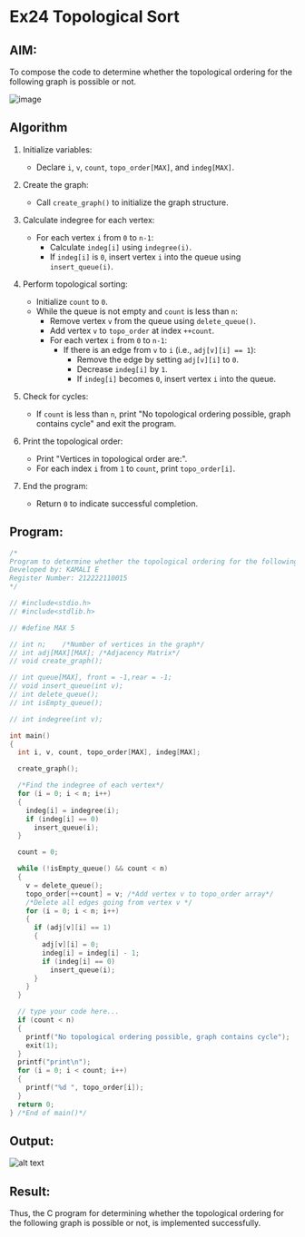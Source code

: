 # Ex24 Topological Sort

## AIM:
To compose the code to determine whether the topological ordering for the following graph is possible or not.

![image](https://github.com/user-attachments/assets/c74a7111-9b59-475c-aad4-9baf23d50ec0)


## Algorithm
1. Initialize variables: 
   - Declare `i`, `v`, `count`, `topo_order[MAX]`, and `indeg[MAX]`.<br>
   
2. Create the graph: 
   - Call `create_graph()` to initialize the graph structure.<br>
   
3. Calculate indegree for each vertex: 
   - For each vertex `i` from `0` to `n-1`:<br>
     - Calculate `indeg[i]` using `indegree(i)`.<br>
     - If `indeg[i]` is `0`, insert vertex `i` into the queue using `insert_queue(i)`.<br>
   
4. Perform topological sorting: 
   - Initialize `count` to `0`.<br>
   - While the queue is not empty and `count` is less than `n`:<br>
     - Remove vertex `v` from the queue using `delete_queue()`.<br>
     - Add vertex `v` to `topo_order` at index `++count`.<br>
     - For each vertex `i` from `0` to `n-1`:<br>
       - If there is an edge from `v` to `i` (i.e., `adj[v][i] == 1`):<br>
         - Remove the edge by setting `adj[v][i]` to `0`.<br>
         - Decrease `indeg[i]` by `1`.<br>
         - If `indeg[i]` becomes `0`, insert vertex `i` into the queue.<br>
   
5. Check for cycles: 
   - If `count` is less than `n`, print "No topological ordering possible, graph contains cycle" and exit the program.<br>
   
6. Print the topological order: 
   - Print "Vertices in topological order are:".<br>
   - For each index `i` from `1` to `count`, print `topo_order[i]`.<br>
   
7. End the program: 
   - Return `0` to indicate successful completion.<br>    

## Program:
```c
/*
Program to determine whether the topological ordering for the following graph is possible or not
Developed by: KAMALI E
Register Number: 212222110015 
*/

// #include<stdio.h>
// #include<stdlib.h>

// #define MAX 5

// int n;    /*Number of vertices in the graph*/
// int adj[MAX][MAX]; /*Adjacency Matrix*/
// void create_graph();

// int queue[MAX], front = -1,rear = -1;
// void insert_queue(int v);
// int delete_queue();
// int isEmpty_queue();

// int indegree(int v);

int main()
{
  int i, v, count, topo_order[MAX], indeg[MAX];

  create_graph();

  /*Find the indegree of each vertex*/
  for (i = 0; i < n; i++)
  {
    indeg[i] = indegree(i);
    if (indeg[i] == 0)
      insert_queue(i);
  }

  count = 0;

  while (!isEmpty_queue() && count < n)
  {
    v = delete_queue();
    topo_order[++count] = v; /*Add vertex v to topo_order array*/
    /*Delete all edges going from vertex v */
    for (i = 0; i < n; i++)
    {
      if (adj[v][i] == 1)
      {
        adj[v][i] = 0;
        indeg[i] = indeg[i] - 1;
        if (indeg[i] == 0)
          insert_queue(i);
      }
    }
  }

  // type your code here...
  if (count < n)
  {
    printf("No topological ordering possible, graph contains cycle");
    exit(1);
  }
  printf("print\n");
  for (i = 0; i < count; i++)
  {
    printf("%d ", topo_order[i]);
  }
  return 0;
} /*End of main()*/
```

## Output:
![alt text](image-3.png)


## Result:
Thus, the C program for determining whether the topological ordering for the following graph is possible or not, is implemented successfully.
